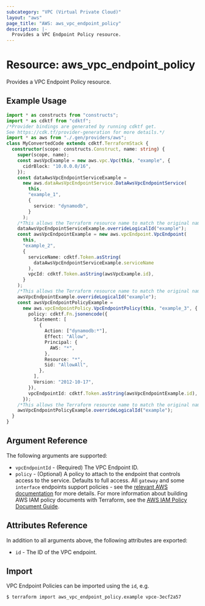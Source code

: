 ```yaml
---
subcategory: "VPC (Virtual Private Cloud)"
layout: "aws"
page_title: "AWS: aws_vpc_endpoint_policy"
description: |-
  Provides a VPC Endpoint Policy resource.
---
```


# Resource: aws_vpc_endpoint_policy

Provides a VPC Endpoint Policy resource.

## Example Usage

```typescript
import * as constructs from "constructs";
import * as cdktf from "cdktf";
/*Provider bindings are generated by running cdktf get.
See https://cdk.tf/provider-generation for more details.*/
import * as aws from "./.gen/providers/aws";
class MyConvertedCode extends cdktf.TerraformStack {
  constructor(scope: constructs.Construct, name: string) {
    super(scope, name);
    const awsVpcExample = new aws.vpc.Vpc(this, "example", {
      cidrBlock: "10.0.0.0/16",
    });
    const dataAwsVpcEndpointServiceExample =
      new aws.dataAwsVpcEndpointService.DataAwsVpcEndpointService(
        this,
        "example_1",
        {
          service: "dynamodb",
        }
      );
    /*This allows the Terraform resource name to match the original name. You can remove the call if you don't need them to match.*/
    dataAwsVpcEndpointServiceExample.overrideLogicalId("example");
    const awsVpcEndpointExample = new aws.vpcEndpoint.VpcEndpoint(
      this,
      "example_2",
      {
        serviceName: cdktf.Token.asString(
          dataAwsVpcEndpointServiceExample.serviceName
        ),
        vpcId: cdktf.Token.asString(awsVpcExample.id),
      }
    );
    /*This allows the Terraform resource name to match the original name. You can remove the call if you don't need them to match.*/
    awsVpcEndpointExample.overrideLogicalId("example");
    const awsVpcEndpointPolicyExample =
      new aws.vpcEndpointPolicy.VpcEndpointPolicy(this, "example_3", {
        policy: cdktf.Fn.jsonencode({
          Statement: [
            {
              Action: ["dynamodb:*"],
              Effect: "Allow",
              Principal: {
                AWS: "*",
              },
              Resource: "*",
              Sid: "AllowAll",
            },
          ],
          Version: "2012-10-17",
        }),
        vpcEndpointId: cdktf.Token.asString(awsVpcEndpointExample.id),
      });
    /*This allows the Terraform resource name to match the original name. You can remove the call if you don't need them to match.*/
    awsVpcEndpointPolicyExample.overrideLogicalId("example");
  }
}

```

## Argument Reference

The following arguments are supported:

* `vpcEndpointId` - (Required) The VPC Endpoint ID.
* `policy` - (Optional) A policy to attach to the endpoint that controls access to the service. Defaults to full access. All `gateway` and some `interface` endpoints support policies - see the [relevant AWS documentation](https://docs.aws.amazon.com/vpc/latest/userguide/vpc-endpoints-access.html) for more details. For more information about building AWS IAM policy documents with Terraform, see the [AWS IAM Policy Document Guide](https://learn.hashicorp.com/terraform/aws/iam-policy).

## Attributes Reference

In addition to all arguments above, the following attributes are exported:

* `id` - The ID of the VPC endpoint.

## Import

VPC Endpoint Policies can be imported using the `id`, e.g.

```
$ terraform import aws_vpc_endpoint_policy.example vpce-3ecf2a57
```

<!-- cache-key: cdktf-0.17.0-pre.15 input-3a90315252cb0c2192557dcc0d4e28610e74220ecb2a239feb097742fa1a7fa3 -->